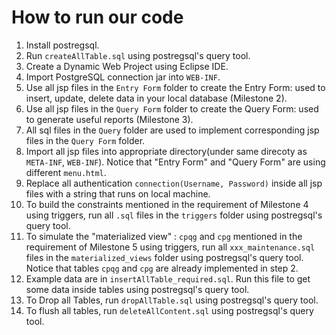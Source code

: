 # How to run our code
1. Install postregsql.
2. Run `createAllTable.sql` using postregsql's query tool.
3. Create a Dynamic Web Project using Eclipse IDE.
4. Import PostgreSQL connection jar into `WEB-INF`.
5. Use all jsp files in the `Entry Form` folder to create the Entry Form: used to insert, update, delete data in your local database (Milestone 2).
6. Use all jsp files in the `Query Form` folder to create the Query Form: used to generate useful reports (Milestone 3).
7. All sql files in the `Query` folder are used to implement corresponding jsp files in the `Query Form` folder.
8. Import all jsp files into appropriate directory(under same direcoty as `META-INF`, `WEB-INF`). Notice that "Entry Form" and "Query Form" are using different `menu.html`.
9. Replace all authentication `connection(Username, Password)` inside all jsp files with a string that runs on local machine. 
10. To build the constraints mentioned in the requirement of Milestone 4 using triggers, run all `.sql` files in the `triggers` folder using postregsql's query tool.
11. To simulate the "materialized view" : `cpqg` and `cpg` mentioned in the requirement of Milestone 5 using triggers, run all `xxx_maintenance.sql` files in the `materialized_views` folder using postregsql's query tool. Notice that tables `cpqg` and `cpg` are already implemented in step 2.
12. Example data are in `insertAllTable_required.sql`. Run this file to get some data inside tables using postregsql's query tool.
13. To Drop all Tables, run `dropAllTable.sql` using postregsql's query tool.
14. To flush all tables, run `deleteAllContent.sql` using postregsql's query tool.